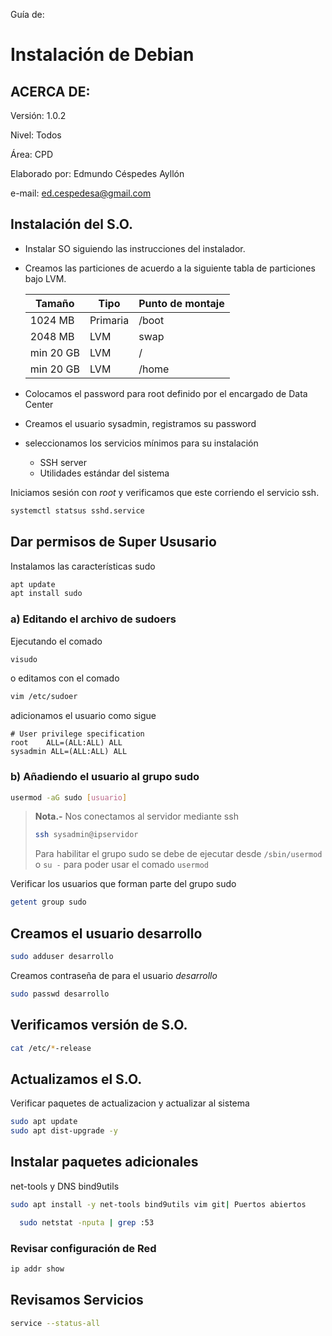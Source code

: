 Guía de: 

# Instalación de Debian

## ACERCA DE:

Versión: 1.0.2

Nivel: Todos

Área: CPD

Elaborado por: Edmundo Céspedes Ayllón

e-mail: [ed.cespedesa@gmail.com](ed.cespedesa@gmail.com)

## Instalación del S.O.

- Instalar SO siguiendo las instrucciones del instalador.
* Creamos las particiones de acuerdo a la siguiente tabla de particiones bajo LVM.
  
  | Tamaño    | Tipo     | Punto de montaje |
  | --------- | -------- | ---------------- |
  | 1024 MB   | Primaria | /boot            |
  | 2048 MB   | LVM      | swap             |
  | min 20 GB | LVM      | /                |
  | min 20 GB | LVM      | /home            |

* Colocamos  el password para root definido por el encargado de Data Center

* Creamos el usuario sysadmin, registramos su password 

* seleccionamos los servicios mínimos para su instalación
  
  * SSH server
  * Utilidades estándar del sistema 

Iniciamos sesión con *root* y verificamos que este corriendo el servicio ssh.

```bash
systemctl statsus sshd.service
```

## Dar permisos de Super Ususario

Instalamos las características sudo

```bash
apt update
apt install sudo
```

### a) Editando el archivo de sudoers

Ejecutando el comado

```bash
visudo
```

o editamos con el comado

```bash
vim /etc/sudoer
```

adicionamos el usuario como sigue

```output
# User privilege specification
root    ALL=(ALL:ALL) ALL
sysadmin ALL=(ALL:ALL) ALL
```

### b) Añadiendo el usuario al grupo sudo

```bash
usermod -aG sudo [usuario] 
```

> **Nota.-** Nos conectamos al servidor mediante ssh
> 
> ```bash
> ssh sysadmin@ipservidor
> ```
> 
> Para habilitar el grupo sudo se debe de ejecutar desde `/sbin/usermod`  o `su -` para poder usar el comado `usermod`

Verificar los usuarios que forman parte del grupo sudo

```bash
getent group sudo
```

## Creamos el usuario desarrollo

```bash
sudo adduser desarrollo
```

Creamos contraseña de para el usuario *desarrollo*

```bash
sudo passwd desarrollo
```

## Verificamos versión de S.O.

```bash
cat /etc/*-release
```

## Actualizamos el S.O.

Verificar paquetes de actualizacion y actualizar al sistema

```bash
sudo apt update
sudo apt dist-upgrade -y
```

## Instalar paquetes adicionales

net-tools y DNS bind9utils

```bash
sudo apt install -y net-tools bind9utils vim git| Puertos abiertos
```

```bash
  sudo netstat -nputa | grep :53
```

### Revisar configuración de Red

```bash
ip addr show
```

## Revisamos Servicios

```bash
service --status-all
```
